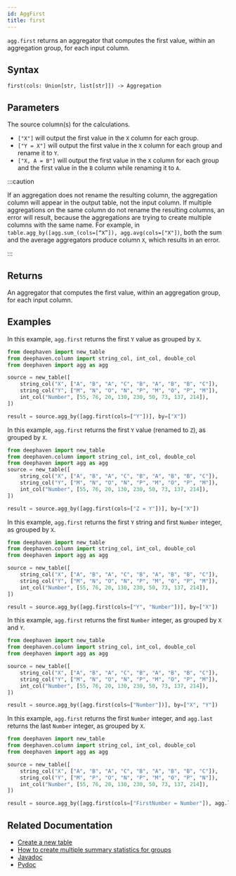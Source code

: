 ```yaml
---
id: AggFirst
title: first
---
```


`agg.first` returns an aggregator that computes the first value, within an aggregation group, for each input column.

## Syntax

```
first(cols: Union[str, list[str]]) -> Aggregation
```

## Parameters

<ParamTable>
<Param name="cols" type="Union[str, list[str]]">

The source column(s) for the calculations.

- `["X"]` will output the first value in the `X` column for each group.
- `["Y = X"]` will output the first value in the `X` column for each group and rename it to `Y`.
- `["X, A = B"]` will output the first value in the `X` column for each group and the first value in the `B` column while renaming it to `A`.

</Param>
</ParamTable>

:::caution

If an aggregation does not rename the resulting column, the aggregation column will appear in the output table, not the input column. If multiple aggregations on the same column do not rename the resulting columns, an error will result, because the aggregations are trying to create multiple columns with the same name. For example, in `table.agg_by([agg.sum_(cols=[“X”]), agg.avg(cols=["X"])`, both the sum and the average aggregators produce column `X`, which results in an error.

:::

## Returns

An aggregator that computes the first value, within an aggregation group, for each input column.

## Examples

In this example, `agg.first` returns the first `Y` value as grouped by `X`.

```python order=source,result
from deephaven import new_table
from deephaven.column import string_col, int_col, double_col
from deephaven import agg as agg

source = new_table([
    string_col("X", ["A", "B", "A", "C", "B", "A", "B", "B", "C"]),
    string_col("Y", ["M", "N", "O", "N", "P", "M", "O", "P", "M"]),
    int_col("Number", [55, 76, 20, 130, 230, 50, 73, 137, 214]),
])

result = source.agg_by([agg.first(cols=["Y"])], by=["X"])
```

In this example, `agg.first` returns the first `Y` value (renamed to `Z`), as grouped by `X`.

```python order=source,result
from deephaven import new_table
from deephaven.column import string_col, int_col, double_col
from deephaven import agg as agg
source = new_table([
    string_col("X", ["A", "B", "A", "C", "B", "A", "B", "B", "C"]),
    string_col("Y", ["M", "N", "O", "N", "P", "M", "O", "P", "M"]),
    int_col("Number", [55, 76, 20, 130, 230, 50, 73, 137, 214]),
])

result = source.agg_by([agg.first(cols=["Z = Y"])], by=["X"])

```

In this example, `agg.first` returns the first `Y` string and first `Number` integer, as grouped by `X`.

```python order=source,result
from deephaven import new_table
from deephaven.column import string_col, int_col, double_col
from deephaven import agg as agg

source = new_table([
    string_col("X", ["A", "B", "A", "C", "B", "A", "B", "B", "C"]),
    string_col("Y", ["M", "N", "O", "N", "P", "M", "O", "P", "M"]),
    int_col("Number", [55, 76, 20, 130, 230, 50, 73, 137, 214]),
])

result = source.agg_by([agg.first(cols=["Y", "Number"])], by=["X"])
```

In this example, `agg.first` returns the first `Number` integer, as grouped by `X` and `Y`.

```python order=source,result
from deephaven import new_table
from deephaven.column import string_col, int_col, double_col
from deephaven import agg as agg

source = new_table([
    string_col("X", ["A", "B", "A", "C", "B", "A", "B", "B", "C"]),
    string_col("Y", ["M", "N", "O", "N", "P", "M", "O", "P", "M"]),
    int_col("Number", [55, 76, 20, 130, 230, 50, 73, 137, 214]),
])

result = source.agg_by([agg.first(cols=["Number"])], by=["X", "Y"])
```

In this example, `agg.first` returns the first `Number` integer, and `agg.last` returns the last `Number` integer, as grouped by `X`.

```python order=source,result
from deephaven import new_table
from deephaven.column import string_col, int_col, double_col
from deephaven import agg as agg

source = new_table([
    string_col("X", ["A", "B", "A", "C", "B", "A", "B", "B", "C"]),
    string_col("Y", ["M", "P", "O", "N", "P", "M", "O", "P", "N"]),
    int_col("Number", [55, 76, 20, 130, 230, 50, 73, 137, 214]),
])

result = source.agg_by([agg.first(cols=["FirstNumber = Number"]), agg.last(cols=["LastNumber = Number"])], by=["X"])
```

## Related Documentation

- [Create a new table](../../../how-to-guides/new-table.md)
- [How to create multiple summary statistics for groups](../../../how-to-guides/combined-aggregations.md)
- [Javadoc](<https://deephaven.io/core/javadoc/io/deephaven/api/agg/Aggregation.html#AggFirst(java.lang.String...)>)
- [Pydoc](https://deephaven.io/core/pydoc/code/deephaven.agg.html?highlight=first#deephaven.agg.first)
